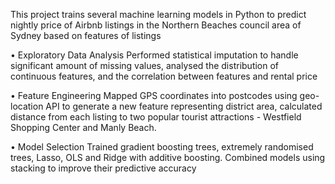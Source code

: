 This project trains several machine learning models in Python to predict nightly price of Airbnb listings in the Northern Beaches council area of Sydney based on features of listings

•	Exploratory Data Analysis
Performed statistical imputation to handle significant amount of missing values, analysed the distribution of continuous features, and the correlation between features and rental price

•	Feature Engineering
Mapped GPS coordinates into postcodes using geo-location API to generate a new feature representing district area, calculated distance from each listing to two popular tourist attractions - Westfield Shopping Center and Manly Beach.

•	Model Selection
Trained gradient boosting trees, extremely randomised trees, Lasso, OLS and Ridge with additive boosting. Combined models using stacking to improve their predictive accuracy
